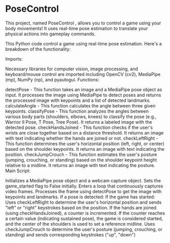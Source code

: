 # PoseControl
This project, named PoseControl ,  allows you to control a game using your body movements! It uses real-time pose estimation to translate your physical actions into gameplay commands.

This Python code control a game using real-time pose estimation. Here's a breakdown of the functionality:

Imports:

Necessary libraries for computer vision, image processing, and keyboard/mouse control are imported including OpenCV (cv2), MediaPipe (mp), NumPy (np), and pyautogui.
Functions:

detectPose - This function takes an image and a MediaPipe pose object as input. It processes the image using MediaPipe to detect poses and returns the processed image with keypoints and a list of detected landmarks.
calculateAngle - This function calculates the angle between three given keypoints.
classifyPose - This function analyzes the angles between various body parts (shoulders, elbows, knees) to classify the pose (e.g., Warrior II Pose, T Pose, Tree Pose). It returns a labeled image with the detected pose.
checkHandsJoined - This function checks if the user's wrists are close together based on a distance threshold. It returns an image with text indicating whether the hands are joined or not.
checkLeftRight - This function determines the user's horizontal position (left, right, or center) based on the shoulder keypoints. It returns an image with text indicating the position.
checkJumpCrouch - This function estimates the user's posture (jumping, crouching, or standing) based on the shoulder keypoint height relative to a midline. It returns an image with text indicating the posture.
Main Script:

Initializes a MediaPipe pose object and a webcam capture object.
Sets the game_started flag to False initially.
Enters a loop that continuously captures video frames.
Processes the frame using detectPose to get the image with keypoints and landmarks.
If a pose is detected:
If the game has started:
Uses checkLeftRight to determine the user's horizontal position and sends "left" or "right" keystrokes based on the position.
If the hands are joined (using checkHandsJoined), a counter is incremented. If the counter reaches a certain value (indicating sustained pose), the game is considered started, and the center of the shoulders is used to set a reference midline.
Uses checkJumpCrouch to determine the user's posture (jumping, crouching, or standing) and sends corresponding keystrokes ("up", "down")

